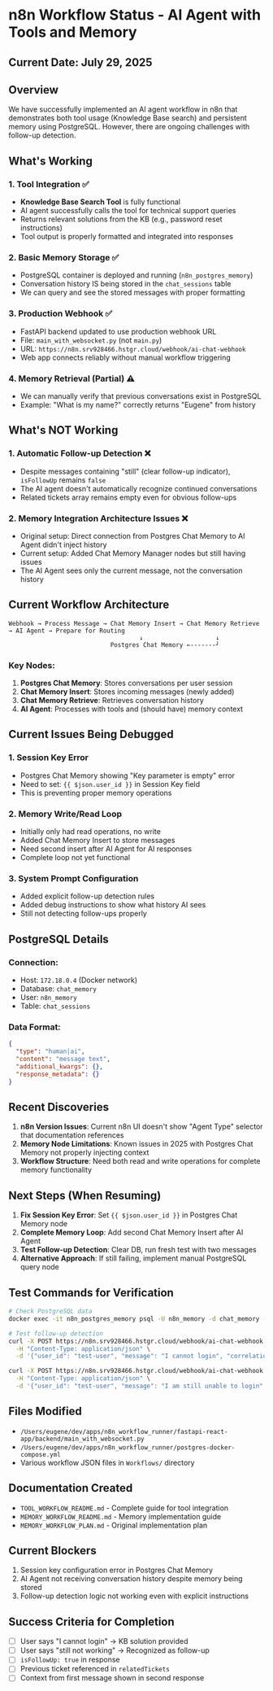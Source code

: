 # n8n Workflow Status - AI Agent with Tools and Memory

## Current Date: July 29, 2025

## Overview
We have successfully implemented an AI agent workflow in n8n that demonstrates both tool usage (Knowledge Base search) and persistent memory using PostgreSQL. However, there are ongoing challenges with follow-up detection.

## What's Working

### 1. Tool Integration ✅
- **Knowledge Base Search Tool** is fully functional
- AI agent successfully calls the tool for technical support queries
- Returns relevant solutions from the KB (e.g., password reset instructions)
- Tool output is properly formatted and integrated into responses

### 2. Basic Memory Storage ✅
- PostgreSQL container is deployed and running (`n8n_postgres_memory`)
- Conversation history IS being stored in the `chat_sessions` table
- We can query and see the stored messages with proper formatting

### 3. Production Webhook ✅
- FastAPI backend updated to use production webhook URL
- File: `main_with_websocket.py` (not `main.py`)
- URL: `https://n8n.srv928466.hstgr.cloud/webhook/ai-chat-webhook`
- Web app connects reliably without manual workflow triggering

### 4. Memory Retrieval (Partial) ⚠️
- We can manually verify that previous conversations exist in PostgreSQL
- Example: "What is my name?" correctly returns "Eugene" from history

## What's NOT Working

### 1. Automatic Follow-up Detection ❌
- Despite messages containing "still" (clear follow-up indicator), `isFollowUp` remains `false`
- The AI agent doesn't automatically recognize continued conversations
- Related tickets array remains empty even for obvious follow-ups

### 2. Memory Integration Architecture Issues ❌
- Original setup: Direct connection from Postgres Chat Memory to AI Agent didn't inject history
- Current setup: Added Chat Memory Manager nodes but still having issues
- The AI Agent sees only the current message, not the conversation history

## Current Workflow Architecture

```
Webhook → Process Message → Chat Memory Insert → Chat Memory Retrieve → AI Agent → Prepare for Routing
                                    ↓                    ↓
                            Postgres Chat Memory ←-------┘
```

### Key Nodes:
1. **Postgres Chat Memory**: Stores conversations per user session
2. **Chat Memory Insert**: Stores incoming messages (newly added)
3. **Chat Memory Retrieve**: Retrieves conversation history
4. **AI Agent**: Processes with tools and (should have) memory context

## Current Issues Being Debugged

### 1. Session Key Error
- Postgres Chat Memory showing "Key parameter is empty" error
- Need to set: `{{ $json.user_id }}` in Session Key field
- This is preventing proper memory operations

### 2. Memory Write/Read Loop
- Initially only had read operations, no write
- Added Chat Memory Insert to store messages
- Need second insert after AI Agent for AI responses
- Complete loop not yet functional

### 3. System Prompt Configuration
- Added explicit follow-up detection rules
- Added debug instructions to show what history AI sees
- Still not detecting follow-ups properly

## PostgreSQL Details

### Connection:
- Host: `172.18.0.4` (Docker network)
- Database: `chat_memory`
- User: `n8n_memory`
- Table: `chat_sessions`

### Data Format:
```json
{
  "type": "human|ai",
  "content": "message text",
  "additional_kwargs": {},
  "response_metadata": {}
}
```

## Recent Discoveries

1. **n8n Version Issues**: Current n8n UI doesn't show "Agent Type" selector that documentation references
2. **Memory Node Limitations**: Known issues in 2025 with Postgres Chat Memory not properly injecting context
3. **Workflow Structure**: Need both read and write operations for complete memory functionality

## Next Steps (When Resuming)

1. **Fix Session Key Error**: Set `{{ $json.user_id }}` in Postgres Chat Memory node
2. **Complete Memory Loop**: Add second Chat Memory Insert after AI Agent
3. **Test Follow-up Detection**: Clear DB, run fresh test with two messages
4. **Alternative Approach**: If still failing, implement manual PostgreSQL query node

## Test Commands for Verification

```bash
# Check PostgreSQL data
docker exec -it n8n_postgres_memory psql -U n8n_memory -d chat_memory -c "SELECT * FROM chat_sessions WHERE session_id = 'test-user' ORDER BY id DESC LIMIT 4;"

# Test follow-up detection
curl -X POST https://n8n.srv928466.hstgr.cloud/webhook/ai-chat-webhook \
  -H "Content-Type: application/json" \
  -d '{"user_id": "test-user", "message": "I cannot login", "correlation_id": "test-001"}'

curl -X POST https://n8n.srv928466.hstgr.cloud/webhook/ai-chat-webhook \
  -H "Content-Type: application/json" \
  -d '{"user_id": "test-user", "message": "I am still unable to login", "correlation_id": "test-002"}'
```

## Files Modified
- `/Users/eugene/dev/apps/n8n_workflow_runner/fastapi-react-app/backend/main_with_websocket.py`
- `/Users/eugene/dev/apps/n8n_workflow_runner/postgres-docker-compose.yml`
- Various workflow JSON files in `Workflows/` directory

## Documentation Created
- `TOOL_WORKFLOW_README.md` - Complete guide for tool integration
- `MEMORY_WORKFLOW_README.md` - Memory implementation guide
- `MEMORY_WORKFLOW_PLAN.md` - Original implementation plan

## Current Blockers
1. Session key configuration error in Postgres Chat Memory
2. AI Agent not receiving conversation history despite memory being stored
3. Follow-up detection logic not working even with explicit instructions

## Success Criteria for Completion
- [ ] User says "I cannot login" → KB solution provided
- [ ] User says "still not working" → Recognized as follow-up
- [ ] `isFollowUp: true` in response
- [ ] Previous ticket referenced in `relatedTickets`
- [ ] Context from first message shown in second response